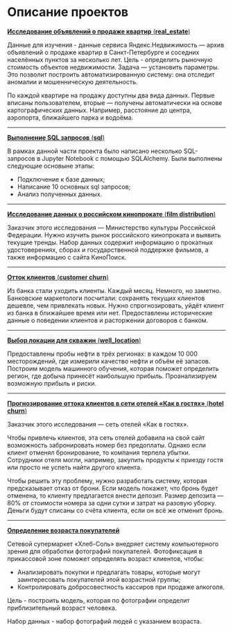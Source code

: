 # Описание проектов

[**Исследование объявлений о продаже квартир** (**real_estate**)](https://github.com/NadezhdaPetrovaa/portfolio/tree/bf610f2827d13483549443c97051560cfe09b3fb/real_estate)

Данные для изучения - данные сервиса Яндекс.Недвижимость — архив объявлений о продаже квартир в Санкт-Петербурге и соседних населённых пунктов за несколько лет. Цель - определить рыночную стоимость объектов недвижимости. Задача — установить параметры. Это позволит построить автоматизированную систему: она отследит аномалии и мошенническую деятельность.

По каждой квартире на продажу доступны два вида данных. Первые вписаны пользователем, вторые — получены автоматически на основе картографических данных. Например, расстояние до центра, аэропорта, ближайшего парка и водоёма.

____________________________________________________________________________________________________________________________________________

[**Выполнение SQL запросов** (**sql**)](https://github.com/NadezhdaPetrovaa/projects_yandex_practicum/tree/81b7f2e0210e256b1e41a0385d491750a126239f/sql)

В рамках данной части проекта было написано несколько SQL-запросов в Jupyter Notebook с помощью SQLAlchemy. Были выполнены следующие основыне этапы:

- Подключение к базе данных;
- Написание 10 основных sql запросов;
- Анализ полученных данных.

____________________________________________________________________________________________________________________________________________

[**Исследование данных о российском кинопрокате** (**film distribution**)](https://github.com/NadezhdaPetrovaa/portfolio/tree/12e823d3b5d4f634890b41b0ef9f9636740fac56/film%20distribution)

Заказчик этого исследования — Министерство культуры Российской Федерации.
Нужно изучить рынок российского кинопроката и выявить текущие тренды.
Набор данных содержит информацию о прокатных удостоверениях, сборах и государственной поддержке фильмов, а также информацию с сайта КиноПоиск.

____________________________________________________________________________________________________________________________________

[**Отток клиентов** (**customer churn**)](https://github.com/NadezhdaPetrovaa/portfolio/tree/12e823d3b5d4f634890b41b0ef9f9636740fac56/customer%20churn)

Из банка стали уходить клиенты. Каждый месяц. Немного, но заметно. Банковские маркетологи посчитали: сохранять текущих клиентов дешевле, чем привлекать новых. Нужно спрогнозировать, уйдёт клиент из банка в ближайшее время или нет. Предоставлены исторические данные о поведении клиентов и расторжении договоров с банком.

____________________________________________________________________________________________________________________________________

[**Выбор локации для скважин** (**well_location**)](https://github.com/NadezhdaPetrovaa/portfolio/tree/12e823d3b5d4f634890b41b0ef9f9636740fac56/well_location)

Предоставлены пробы нефти в трёх регионах: в каждом 10 000 месторождений, где измерили качество нефти и объём её запасов. Построим модель машинного обучения, которая поможет определить регион, где добыча принесёт наибольшую прибыль. Проанализируем возможную прибыль и риски.

____________________________________________________________________________________________________________________________________

[**Прогнозирование оттока клиентов в сети отелей «Как в гостях»** (**hotel churn**)](https://github.com/NadezhdaPetrovaa/portfolio/tree/12e823d3b5d4f634890b41b0ef9f9636740fac56/hotel%20churn)

Заказчик этого исследования — сеть отелей «Как в гостях». 

Чтобы привлечь клиентов, эта сеть отелей добавила на свой сайт возможность забронировать номер без предоплаты. 
Однако если клиент отменял бронирование, то компания терпела убытки. Сотрудники отеля могли, например, закупить продукты к приезду гостя или просто не успеть найти другого клиента. 

Чтобы решить эту проблему, нужно разработать систему, которая предсказывает отказ от брони. Если модель покажет, что бронь будет отменена, то клиенту предлагается внести депозит. Размер депозита — 80% от стоимости номера за одни сутки и затрат на разовую уборку. Деньги будут списаны со счёта клиента, если он всё же отменит бронь.
____________________________________________________________________________________________________________________________________

[**Определение возраста покупателей**](https://github.com/NadezhdaPetrovaa/projects_yandex_practicum/tree/main/age%20determination)

Сетевой супермаркет «Хлеб-Соль» внедряет систему компьютерного зрения для обработки фотографий покупателей. Фотофиксация в прикассовой зоне поможет определять возраст клиентов, чтобы:
- Анализировать покупки и предлагать товары, которые могут заинтересовать покупателей этой возрастной группы;
- Контролировать добросовестность кассиров при продаже алкоголя.

Цель - построить модель, которая по фотографии определит приблизительный возраст человека.

Набор данных - набор фотографий людей с указанием возраста.
